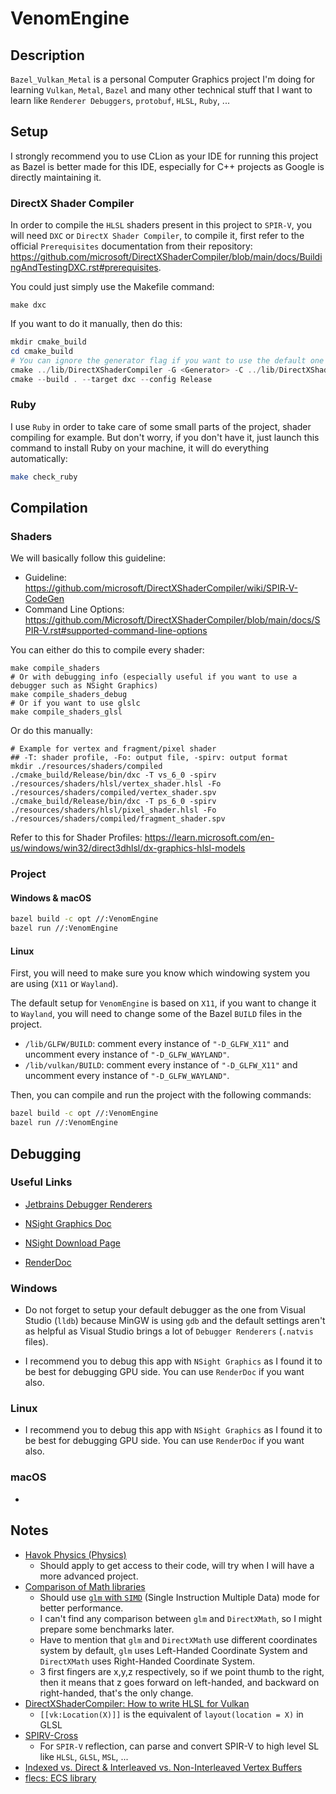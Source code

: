 # VenomEngine

## Description

`Bazel_Vulkan_Metal` is a personal Computer Graphics project I'm doing for learning `Vulkan`, `Metal`, `Bazel` and many other technical stuff that I want to learn like `Renderer Debuggers`, `protobuf`, `HLSL`, `Ruby`, ...

## Setup

I strongly recommend you to use CLion as your IDE for running this project as Bazel is better made for this IDE, especially for C++ projects as Google is directly maintaining it. 

### DirectX Shader Compiler

In order to compile the `HLSL` shaders present in this project to `SPIR-V`, you will need `DXC` or `DirectX Shader Compiler`, to compile it, first refer to the official `Prerequisites` documentation from their repository: https://github.com/microsoft/DirectXShaderCompiler/blob/main/docs/BuildingAndTestingDXC.rst#prerequisites. 

You could just simply use the Makefile command:

```
make dxc
```

If you want to do it manually, then do this:

```powershell
mkdir cmake_build
cd cmake_build
# You can ignore the generator flag if you want to use the default one
cmake ../lib/DirectXShaderCompiler -G <Generator> -C ../lib/DirectXShaderCompiler/cmake/caches/PredefinedParams.cmake -DCMAKE_BUILD_TYPE=Release -DDXC_USE_LIT=On -DLLVM_ENABLE_ASSERTIONS=On -DLLVM_LIT_ARGS="-v"
cmake --build . --target dxc --config Release
```

### Ruby

I use `Ruby` in order to take care of some small parts of the project, shader compiling for example.
But don't worry, if you don't have it, just launch this command to install Ruby on your machine, it will do everything automatically:

```bash
make check_ruby
```

## Compilation

### Shaders

We will basically follow this guideline:
- Guideline: https://github.com/microsoft/DirectXShaderCompiler/wiki/SPIR‐V-CodeGen
- Command Line Options: https://github.com/Microsoft/DirectXShaderCompiler/blob/main/docs/SPIR-V.rst#supported-command-line-options

You can either do this to compile every shader:

```
make compile_shaders
# Or with debugging info (especially useful if you want to use a debugger such as NSight Graphics)
make compile_shaders_debug
# Or if you want to use glslc
make compile_shaders_glsl
```

Or do this manually:

```
# Example for vertex and fragment/pixel shader
## -T: shader profile, -Fo: output file, -spirv: output format
mkdir ./resources/shaders/compiled
./cmake_build/Release/bin/dxc -T vs_6_0 -spirv ./resources/shaders/hlsl/vertex_shader.hlsl -Fo ./resources/shaders/compiled/vertex_shader.spv
./cmake_build/Release/bin/dxc -T ps_6_0 -spirv ./resources/shaders/hlsl/pixel_shader.hlsl -Fo ./resources/shaders/compiled/fragment_shader.spv
```

Refer to this for Shader Profiles: https://learn.microsoft.com/en-us/windows/win32/direct3dhlsl/dx-graphics-hlsl-models

### Project

#### Windows & macOS

```bash
bazel build -c opt //:VenomEngine
bazel run //:VenomEngine
```

#### Linux

First, you will need to make sure you know which windowing system you are using (`X11` or `Wayland`).

The default setup for `VenomEngine` is based on `X11`, if you want to change it to `Wayland`, you will need to change some of the Bazel `BUILD` files in the project.

- `/lib/GLFW/BUILD`: comment every instance of `"-D_GLFW_X11"` and uncomment every instance of `"-D_GLFW_WAYLAND"`.
- `/lib/vulkan/BUILD`: comment every instance of `"-D_GLFW_X11"` and uncomment every instance of `"-D_GLFW_WAYLAND"`.

Then, you can compile and run the project with the following commands:


```bash
bazel build -c opt //:VenomEngine
bazel run //:VenomEngine
```

## Debugging

### Useful Links

- [Jetbrains Debugger Renderers](https://www.jetbrains.com/help/clion/qt-tutorial.html#debug-renderers)

- [NSight Graphics Doc](https://docs.nvidia.com/nsight-graphics/InstallationGuide/index.html)

- [NSight Download Page](https://developer.nvidia.com/gameworksdownload#?tx=$gameworks,developer_tools)

- [RenderDoc](https://renderdoc.org/docs/index.html)

### Windows 

- Do not forget to setup your default debugger as the one from Visual Studio (`lldb`) because MinGW is using `gdb` and the default settings aren't as helpful as Visual Studio brings a lot of `Debugger Renderers` (`.natvis` files).

- I recommend you to debug this app with `NSight Graphics` as I found it to be best for debugging GPU side. You can use `RenderDoc` if you want also.

### Linux

- I recommend you to debug this app with `NSight Graphics` as I found it to be best for debugging GPU side. You can use `RenderDoc` if you want also.

### macOS

-

## Notes

- [Havok Physics (Physics)](https://www.havok.com/havok-physics/)
  - Should apply to get access to their code, will try when I will have a more advanced project.
- [Comparison of Math libraries](https://bargor.github.io/Comparison-of-3d-math-libraries/)
  - Should use [`glm` with `SIMD`](https://glm.g-truc.net/0.9.1/api/a00002.html) (Single Instruction Multiple Data) mode for better performance.
  - I can't find any comparison between `glm` and `DirectXMath`, so I might prepare some benchmarks later. 
  - Have to mention that `glm` and `DirectXMath` use different coordinates system by default, `glm` uses Left-Handed Coordinate System and `DirectXMath` uses Right-Handed Coordinate System.
  - 3 first fingers are x,y,z respectively, so if we point thumb to the right, then it means that z goes forward on left-handed, and backward on right-handed, that's the only change.
- [DirectXShaderCompiler: How to write HLSL for Vulkan](https://github.com/microsoft/DirectXShaderCompiler/blob/main/docs/SPIR-V.rst#hlsl-semantic-and-vulkan-location)
  - `[[vk:Location(X)]]` is the equivalent of `layout(location = X)` in GLSL
- [SPIRV-Cross](https://github.com/KhronosGroup/SPIRV-Cross)
  -  For `SPIR-V` reflection, can parse and convert SPIR-V to high level SL like `HLSL`, `GLSL`, `MSL`, ...
- [Indexed vs. Direct & Interleaved vs. Non-Interleaved Vertex Buffers](https://stackoverflow.com/questions/17503787/vertex-buffers-indexed-or-direct-interlaced-or-separate)
- [flecs: ECS library](https://github.com/SanderMertens/flecs)